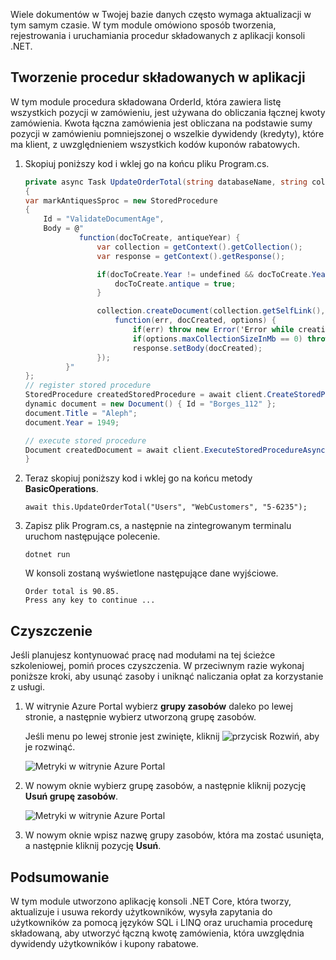 Wiele dokumentów w Twojej bazie danych często wymaga aktualizacji w tym samym czasie. W tym module omówiono sposób tworzenia, rejestrowania i uruchamiania procedur składowanych z aplikacji konsoli .NET.

## <a name="create-a-stored-procedure-in-your-app"></a>Tworzenie procedur składowanych w aplikacji

W tym module procedura składowana OrderId, która zawiera listę wszystkich pozycji w zamówieniu, jest używana do obliczania łącznej kwoty zamówienia. Kwota łączna zamówienia jest obliczana na podstawie sumy pozycji w zamówieniu pomniejszonej o wszelkie dywidendy (kredyty), które ma klient, z uwzględnieniem wszystkich kodów kuponów rabatowych.

1. Skopiuj poniższy kod i wklej go na końcu pliku Program.cs.

    <!--TODO: Update sproc to take order total and check for available dividend, and use of summer coupon code, and provide updated total-->
    ```csharp
    private async Task UpdateOrderTotal(string databaseName, string collectionName, Order orderId)
    {
    var markAntiquesSproc = new StoredProcedure
    {
        Id = "ValidateDocumentAge",
        Body = @"
                function(docToCreate, antiqueYear) {
                    var collection = getContext().getCollection();    
                    var response = getContext().getResponse();    
    
                    if(docToCreate.Year != undefined && docToCreate.Year < antiqueYear){
                        docToCreate.antique = true;
                    }
    
                    collection.createDocument(collection.getSelfLink(), docToCreate, {}, 
                        function(err, docCreated, options) { 
                            if(err) throw new Error('Error while creating document: ' + err.message);                              
                            if(options.maxCollectionSizeInMb == 0) throw 'max collection size not found'; 
                            response.setBody(docCreated);
                    });
             }"
    };
    // register stored procedure
    StoredProcedure createdStoredProcedure = await client.CreateStoredProcedureAsync(UriFactory.CreateDocumentCollectionUri("db", "coll"), markAntiquesSproc);
    dynamic document = new Document() { Id = "Borges_112" };
    document.Title = "Aleph";
    document.Year = 1949;
    
    // execute stored procedure
    Document createdDocument = await client.ExecuteStoredProcedureAsync<Document>(UriFactory.CreateStoredProcedureUri("db", "coll", "ValidateDocumentAge"), document, 1920);
    }
    ```

2. Teraz skopiuj poniższy kod i wklej go na końcu metody **BasicOperations**.

    ```
    await this.UpdateOrderTotal("Users", "WebCustomers", "5-6235");
    ```

3. Zapisz plik Program.cs, a następnie na zintegrowanym terminalu uruchom następujące polecenie.

    ```
    dotnet run
    ```

    W konsoli zostaną wyświetlone następujące dane wyjściowe.

    ```
    Order total is 90.85.
    Press any key to continue ...
    ```

## <a name="clean-up"></a>Czyszczenie

Jeśli planujesz kontynuować pracę nad modułami na tej ścieżce szkoleniowej, pomiń proces czyszczenia. W przeciwnym razie wykonaj poniższe kroki, aby usunąć zasoby i uniknąć naliczania opłat za korzystanie z usługi.

1. W witrynie Azure Portal wybierz **grupy zasobów** daleko po lewej stronie, a następnie wybierz utworzoną grupę zasobów.  

    Jeśli menu po lewej stronie jest zwinięte, kliknij ![przycisk Rozwiń,](../media/5-javascript-programming/expand.png) aby je rozwinąć.

   ![Metryki w witrynie Azure Portal](../media/5-javascript-programming/delete-resources-select.png)

2. W nowym oknie wybierz grupę zasobów, a następnie kliknij pozycję **Usuń grupę zasobów**.

   ![Metryki w witrynie Azure Portal](../media/5-javascript-programming/delete-resources.png)

3. W nowym oknie wpisz nazwę grupy zasobów, która ma zostać usunięta, a następnie kliknij pozycję **Usuń**.

## <a name="summary"></a>Podsumowanie

W tym module utworzono aplikację konsoli .NET Core, która tworzy, aktualizuje i usuwa rekordy użytkowników, wysyła zapytania do użytkowników za pomocą języków SQL i LINQ oraz uruchamia procedurę składowaną, aby utworzyć łączną kwotę zamówienia, która uwzględnia dywidendy użytkowników i kupony rabatowe.